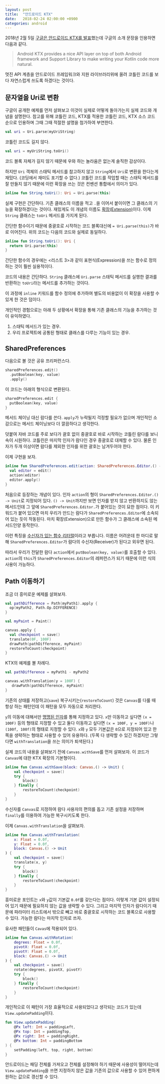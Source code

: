 ```yaml
---
layout: post
title:  "안드로이드 KTX"
date:   2018-02-24 02:00:00 +0900
categories: android
---
```


2018년 2월 5일 [구글은 안드로이드 KTX를 발표](https://android-developers.googleblog.com/2018/02/introducing-android-ktx-even-sweeter.html)했는데 구글의 소개 문장을 인용하면 다음과 같다.

> Android KTX provides a nice API layer on top of both Android framework and Support Library to make writing your Kotlin code more natural.

멋진 API 계층을 안드로이드 프레임워크와 지원 라이브러리위에 올려 코틀린 코드를 보다 자연스럽게 쓰도록 하겠다는 것이다.

## 문자열을 Uri로 변환

구글이 공개한 예제를 먼저 살펴보고 이것이 실제로 어떻게 돌아가는지 실제 코드와 개념을 설명한다. 참고를 위해 코틀린 코드, KTX를 적용한 코틀린 코드, KTX 소스 코드 순으로 인용하며 그때 그때 적절한 설명을 첨가하여 부연한다.

``` kotlin
val uri = Uri.parse(myUriString)
```

코틀린 코드도 길지 않다.

``` kotlin
val uri = myUriString.toUri()
```

코드 블록 자체가 길지 않기 때문에 우와 하는 놀라움은 없는게 솔직한 감상이다.

하지만 `Uri` 객체의 스태틱 메서드를 참고하지 않고 `String`에서 `Uri`로 변환을 한다는게 재밌다. (코딩에서 재미도 포기할 수 없다.) 코틀린 코드를 작업할 때는 스태틱 메서드를 잘 만들지 않기 때문에 이런 확장을 쓰는 것은 컨벤션 통합에서 의미가 있다.

``` kotlin
inline fun String.toUri(): Uri = Uri.parse(this)
```

실제 구현은 간단하다. 기존 클래스의 이름을 적고 `.`을 이어서 붙이이면 그 클래스의 기능을 확장하겠다는 것이다. 재밌게도 이 개념의 이름도 [확장(Extension)](https://kotlinlang.org/docs/reference/extensions.html)이다. 이제 `String` 클래스는 `toUri` 메서드를 가지게 된다.

간단한 함수이기 때문에 중괄호로 시작하는 코드 블록대신에 `= Uri.parse(this)`가 바로 이어진다. 위의 코드는 다음의 코드와 실제로 동일하다.

``` kotlin
inline fun String.toUri(): Uri {
  return Uri.parse(this)
}
```

간단한 함수의 경우에는 <리스트 3>과 같이 표현식(Expression)을 쓰는 함수로 정의하는 것이 훨씬 실용적이다.

코드의 내용은 간단하다. `String` 클래스에 `Uri.parse` 스태틱 메서드를 실행한 결과를 반환하는 `toUri`라는 메서드를 추가하는 것이다.

이 과정에 `inline` 키워드를 함수 정의에 추가하여 별도의 비용없이 이 확장을 사용할 수 있게 한 것은 덤이다.

개인적인 경험으로는 아래 두 상황에서 확장을 통해 기존 클래스의 기능을 추가하는 것이 유익하였다.

1. 스태틱 메서드가 있는 경우.
2. 우리 프로젝트에 공통된 형태로 클래스를 다루는 기능이 있는 경우.

## SharedPreferences

다음으로 볼 것은 공유 프리퍼런스다.

``` kotlin
sharedPreferences.edit()
  .putBoolean(key, value)
  .apply()
```

이 코드는 아래의 형식으로 변환된다.

``` kotlin
sharedPreferences.edit {
  putBoolean(key, value)
}
```

메서드 체이닝 대신 람다를 쓴다. `apply`가 누락될지 걱정할 필요가 없으며 개인적인 소감으로는 메서드 체이닝보다 더 깔끔하다고 생각한다.

덧붙여 자바 코드를 주로 보다가 괄호 없이 중괄호로 바로 시작하는 코틀린 람다를 보니 속이 시원하다. 코틀린은 마지막 인자가 람다인 경우 중괄호로 대체할 수 있다. 물론 인자가 두개 이상이면 람다를 제외한 인자를 위한 괄호는 남겨두어야 한다.

이제 구현을 보자.

``` kotlin
inline fun SharedPreferences.edit(action: SharedPreferences.Editor.() -> Unit) {
  val editor = edit()
  action(editor)
  editor.apply()
}
```

처음으로 등장하는 개념이 있다. 인자 `action`의 형이 `SharedPreferences.Editor.() -> Unit`로 지정되어 있다. `() -> Unit`까지만 보면 인자를 받지 않고 반환하지도 않는 메서드인데 그 앞에 `SharedPreferences.Editor.`가 붙어있는 것이 묘한 점이다. 이 키워드가 붙어 있으면 마치 우리가 만드는 람다가 `SharedPreferences.Editor`에 소속되어 있는 듯이 작동된다. 마치 확장(Extension)으로 만든 함수가 그 클래스에 소속된 메서드인양 동작한다.

이런 특징을 [수신자가 있는 함수 리터럴](https://kotlinlang.org/docs/reference/lambdas.html#function-literals-with-receiver)이라고 부릅니다. 이름은 어려운데 한 마디로 말해 `SharedPreferences.Editor`가 람다의 수신자(Receiver)가 된다고 외우면 된다.

따라서 우리가 전달한 람다 `action`에서 `putBoolean(key, value)`를 호출할 수 있다. `action`의 `this`가 `SharedPreferences.Editor`의 레퍼런스가 되기 때문에 이런 식의 사용이 가능하다.

## Path 이동하기

조금 더 흥미로운 예제를 살펴보자.

``` kotlin
val pathDifference = Path(myPath1).apply {
  op(myPath2, Path.Op.DIFFERENCE)
}

val myPaint = Paint()

canvas.apply {
  val checkpoint = save()
  translate(0F, 100F)
  drawPath(pathDifference, myPaint)
  restoreToCount(checkpoint)
}
```

KTX의 예제를 볼 차례다.

``` kotlin
val pathDifference = myPath1 - myPath2

canvas.withTranslation(y = 100F) {
   drawPath(pathDifference, myPaint)
}
```

기존의 상태를 저장하고(`save`) 복구시키는(`restoreToCount`) 것은 `Canvas`를 다룰 때 항상 하는 패턴인데 이 패턴을 모두 자동으로 처리한다.

`y`의 이동에 대해서만 [명명된 인자](https://kotlinlang.org/docs/reference/functions.html#named-arguments)를 통해 지정하고 있다. `x`만 이동하고 싶다면 `(x = 100F)` 등의 형태로 지정할 수 있고 둘다 이동하고 싶다면 `(x = 100F, y = 100F)`나 `(100f, 100f)`의 형태로 지정할 수 있다. `x`와 `y` 모두 기본값은 `0`으로 지정되어 있고 한쪽을 생략하는 형태로 사용할 수 있어 유용하다. (두쪽 다 생략할 수 있긴 하겠지만 그렇다면 `withTranslation`을 쓰는 의미가 퇴색된다.)

실제 코드의 내용을 살펴보기 전에 `Canvas.withSave`를 먼저 살펴보자. 이 코드가 `Canvas`에 대한 KTX 확장의 기본형이다.

``` kotlin
inline fun Canvas.withSave(block: Canvas.() -> Unit) {
    val checkpoint = save()
    try {
        block()
    } finally {
        restoreToCount(checkpoint)
    }
}
```

수신자를 `Canvas`로 지정하여 람다 사용자의 편의를 돕고 기존 설정을 저장하며 `finally`를 이용하여 가능한 복구시키도록 한다.

이제 `Canvas.withTranslation`을 살펴보자.

``` kotlin
inline fun Canvas.withTranslation(
    x: Float = 0.0f,
    y: Float = 0.0f,
    block: Canvas.() -> Unit
) {
    val checkpoint = save()
    translate(x, y)
    try {
        block()
    } finally {
        restoreToCount(checkpoint)
    }
}
```

흥미로운 포인트는 `x`와 `y`값이 기본값 `0.0f`를 갖는다는 점이다. 이렇게 기본 값이 설정되어 있기 때문에 필요하지 않는 값을 생략할 수 있다. 그리고 마지막 인자가 람다이기 때문에 파라미터 리스트에서 밖으로 빼고 바로 중괄호로 시작하는 코드 블록으로 사용할 수 있다. 가능한 람다는 마지막 인자로 쓰자.

유사한 패턴들이 `Cavas`에 적용되어 있다.

``` kotlin
inline fun Canvas.withRotation(
    degrees: Float = 0.0f,
    pivotX: Float = 0.0f,
    pivotY: Float = 0.0f,
    block: Canvas.() -> Unit
) {
    val checkpoint = save()
    rotate(degrees, pivotX, pivotY)
    try {
        block()
    } finally {
        restoreToCount(checkpoint)
    }
}
```

개인적으로 이 패턴이 가장 효율적으로 사용되었다고 생각되는 코드가 있는데 `View.updatePadding`이다.

``` kotlin
fun View.updatePadding(
    @Px left: Int = paddingLeft,
    @Px top: Int = paddingTop,
    @Px right: Int = paddingRight,
    @Px bottom: Int = paddingBottom
) {
    setPadding(left, top, right, bottom)
}
```

안드로이드는 패딩 전체를 가져오고 전체를 설정해야 하기 때문에 사용성이 떨어지는데 `View.updatePadding`을 쓰면 지정하지 않은 값을 기존의 값으로 사용할 수 있어 편하게 원하는 값으로 갱신할 수 있다.
